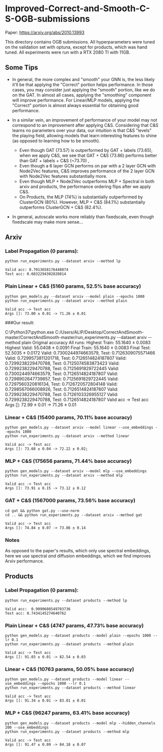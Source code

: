 # Improved-Correct-and-Smooth-C-S-OGB-submissions


Paper: https://arxiv.org/abs/2010.13993

This directory contains OGB submissions. All hyperparameters were tuned on the validation set with optuna, except for products, which was hand tuned. All experiments were run with a RTX 2080 TI with 11GB.

## Some Tips 
- In general, the more complex and "smooth" your GNN is, the less likely it'll be that applying the "Correct" portion helps performance. In those cases, you may consider just applying the "smooth" portion, like we do on the GAT. In almost all cases, applying the "smoothing" component will improve performance. For Linear/MLP models, applying the "Correct" portion is almost always essential for obtaining good performance.

- In a similar vein, an improvement of performance of your model may not correspond to an improvement after applying C&S. Considering that C&S learns no parameters over your data, our intuition is that C&S "levels" the playing field, allowing models that learn interesting features to shine (as opposed to learning how to be smooth).
     - Even though GAT (73.57) is outperformed by GAT + labels (73.65), when we apply C&S, we see that GAT + C&S (73.86) performs better than GAT + labels + C&S (~73.70) , 
     - Even though a 6 layer GCN performs on par with a 2 layer GCN with Node2Vec features, C&S improves performance of the 2 layer GCN with Node2Vec features substantially more.
     - Even though MLP + Node2Vec outperforms MLP + Spectral in both arxiv and products, the performance ordering flips after we apply C&S.
     - On Products, the MLP (74%) is substantially outperformed by ClusterGCN (80%). However, MLP + C&S (84.1%) substantially outperforms ClusterGCN + C&S (82.4%).

- In general, autoscale works more reliably than fixedscale, even though fixedscale may make more sense...

## Arxiv

### Label Propagation (0 params):
```
python run_experiments.py --dataset arxiv --method lp

Valid acc: 0.7013658176448874
Test acc: 0.6832294302820814
```

### Plain Linear + C&S (5160 params, 52.5% base accuracy)
```
python gen_models.py --dataset arxiv --model plain --epochs 1000    
python run_experiments.py --dataset arxiv --method plain

Valid acc -> Test acc
Args []: 73.00 ± 0.01 -> 71.26 ± 0.01
```


###Our result:

C:\Python37\python.exe C:/Users/ALIP/Desktop/CorrectAndSmooth-master/CorrectAndSmooth-master/run_experiments.py --dataset arxiv --method plain
Original accuracy
All runs:
Highest Train: 55.1640 ± 0.0083
Highest Valid: 55.0408 ± 0.0091
  Final Train: 55.1640 ± 0.0083
   Final Test: 52.5035 ± 0.0172
Valid: 0.7300244974663579, Test: 0.7126309075571466
Valid: 0.7299573811201718, Test: 0.7126514824187807
Valid: 0.7299238229470788, Test: 0.7125074583873423
Valid: 0.7299238229470788, Test: 0.7125691829722445
Valid: 0.7300244974663579, Test: 0.7126514824187807
Valid: 0.7298902647739857, Test: 0.7125691829722445
Valid: 0.7297560320816134, Test: 0.7126720572804148
Valid: 0.7298567066008926, Test: 0.7126514824187807
Valid: 0.7299238229470788, Test: 0.7126103326955127
Valid: 0.7299238229470788, Test: 0.7126514824187807
Valid acc -> Test acc
Args []: 72.99 ± 0.01 -> 71.26 ± 0.01

### Linear + C&S (15400 params, 70.11% base accuracy)
```
python gen_models.py --dataset arxiv --model linear --use_embeddings --epochs 1000 
python run_experiments.py --dataset arxiv --method linear

Valid acc -> Test acc
Args []: 73.68 ± 0.04 -> 72.22 ± 0.02;
```

### MLP + C&S (175656 params, 71.44% base accuracy)
```
python gen_models.py --dataset arxiv --model mlp --use_embeddings
python run_experiments.py --dataset arxiv --method mlp

Valid acc -> Test acc
Args []: 73.91 ± 0.15 -> 73.12 ± 0.12
```

### GAT + C&S (1567000 params, 73.56% base accuracy)
```
cd gat && python gat.py --use-norm
cd .. && python run_experiments.py --dataset arxiv --method gat

Valid acc -> Test acc
Args []: 74.84 ± 0.07 -> 73.86 ± 0.14
```

### Notes
As opposed to the paper's results, which only use spectral embeddings, here we use spectral *and* diffusion embeddings, which we find improves Arxiv performance.

## Products

### Label Propagation (0 params):
```
python run_experiments.py --dataset products --method lp 

Valid acc:  0.9090608549703736
Test acc: 0.7434145274640762
```

### Plain Linear + C&S (4747 params, 47.73% base accuracy)
```
python gen_models.py --dataset products --model plain --epochs 1000 --lr 0.1
python run_experiments.py --dataset products --method plain

Valid acc -> Test acc
Args []: 91.03 ± 0.01 -> 82.54 ± 0.03
```

### Linear + C&S (10763 params, 50.05% base accuracy)
```
python gen_models.py --dataset products --model linear --use_embeddings --epochs 1000 --lr 0.1
python run_experiments.py --dataset products --method linear

Valid acc -> Test acc
Args []: 91.34 ± 0.01 -> 83.01 ± 0.01
```

### MLP + C&S (96247 params, 63.41% base accuracy)
```
python gen_models.py --dataset products --model mlp --hidden_channels 200 --use_embeddings
python run_experiments.py --dataset products --method mlp

Valid acc -> Test acc
Args []: 91.47 ± 0.09 -> 84.18 ± 0.07
```
